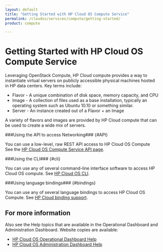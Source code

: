 ```yaml
---
layout: default
title: "Getting Started with HP Cloud OS Compute Service"
permalink: /cloudos/services/compute/getting-started/
product: compute

---
```

<!--PUBLISHED-->
# Getting Started with HP Cloud OS Compute Service #

<!-- modeled after HP Cloud Networking Getting Started (network.getting.started.md) -->

Leveraging OpenStack Compute, HP Cloud compute provides a way to instantiate virtual servers on publicly accessible physical machines hosted in HP data centers. Key terms include:

- Flavor - A unique combination of disk space, memory capacity, and CPU
- Image - A collection of files used as a base installation, typically an operating system such as Ubuntu 10.10 or something similar.
- Server - An instance created out of a Flavor + an Image

A variety of flavors and images are provided by HP Cloud compute that can be used to create a wide mix of servers.


###Using the API to access Networking### {#API}
 
You can use a low-level, raw REST API access to HP Cloud OS Compute See the [HP Cloud OS Compute Service API page](/api/v13/compute).

###Using the CLI### {#cli}

You can use any of several command-line interface software to access HP Cloud OS compute. See [HP Cloud OS CLI](/cli/).

###Using language bindings### {#bindings}

You can use any of several language bindings to access HP Cloud OS Compute. See [HP Cloud binding support](/bindings/).


## For more information ##
Also see the Help topics that are available in the Operational Dashboard and Administration Dashboard.  Website copies are available:

* [HP Cloud OS Operational Dashboard Help](/cloudos/manage/operational-dashboard/)
* [HP Cloud OS Administration Dashboard Help](/cloudos/manage/administration-dashboard/)
